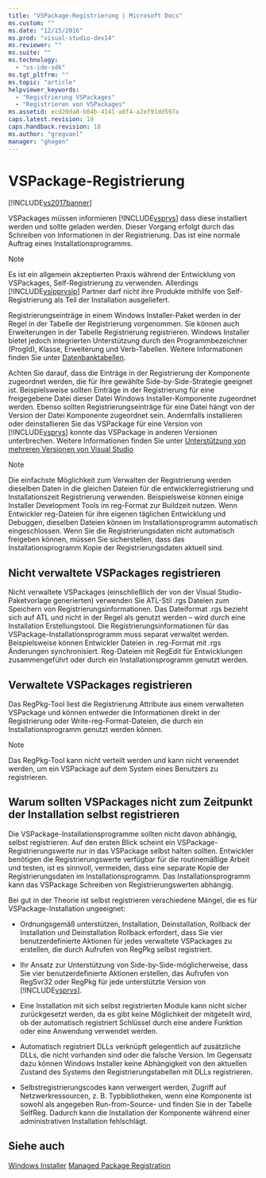 ```yaml
---
title: "VSPackage-Registrierung | Microsoft Docs"
ms.custom: ""
ms.date: "12/15/2016"
ms.prod: "visual-studio-dev14"
ms.reviewer: ""
ms.suite: ""
ms.technology: 
  - "vs-ide-sdk"
ms.tgt_pltfrm: ""
ms.topic: "article"
helpviewer_keywords: 
  - "Registrierung VSPackages"
  - "Registrieren von VSPackages"
ms.assetid: ecd20da8-b04b-4141-a8f4-a2ef91dd597a
caps.latest.revision: 18
caps.handback.revision: 18
ms.author: "gregvanl"
manager: "ghogen"
---
```

# VSPackage-Registrierung
[!INCLUDE[vs2017banner](../../code-quality/includes/vs2017banner.md)]

VSPackages müssen informieren [!INCLUDE[vsprvs](../../code-quality/includes/vsprvs_md.md)] dass diese installiert werden und sollte geladen werden. Dieser Vorgang erfolgt durch das Schreiben von Informationen in der Registrierung. Das ist eine normale Auftrag eines Installationsprogramms.  
  
> [!NOTE]
>  Es ist ein allgemein akzeptierten Praxis während der Entwicklung von VSPackages, Self\-Registrierung zu verwenden. Allerdings [!INCLUDE[vsipprvsip](../../extensibility/includes/vsipprvsip_md.md)] Partner darf nicht ihre Produkte mithilfe von Self\-Registrierung als Teil der Installation ausgeliefert.  
  
 Registrierungseinträge in einem Windows Installer\-Paket werden in der Regel in der Tabelle der Registrierung vorgenommen. Sie können auch Erweiterungen in der Tabelle Registrierung registrieren. Windows Installer bietet jedoch integrierten Unterstützung durch den Programmbezeichner \(ProgId\), Klasse, Erweiterung und Verb\-Tabellen. Weitere Informationen finden Sie unter [Datenbanktabellen](http://msdn.microsoft.com/library/aa368259\(VS.85\).aspx).  
  
 Achten Sie darauf, dass die Einträge in der Registrierung der Komponente zugeordnet werden, die für Ihre gewählte Side\-by\-Side\-Strategie geeignet ist. Beispielsweise sollten Einträge in der Registrierung für eine freigegebene Datei dieser Datei Windows Installer\-Komponente zugeordnet werden. Ebenso sollten Registrierungseinträge für eine Datei hängt von der Version der Datei Komponente zugeordnet sein. Andernfalls installieren oder deinstallieren Sie das VSPackage für eine Version von [!INCLUDE[vsprvs](../../code-quality/includes/vsprvs_md.md)] konnte das VSPackage in anderen Versionen unterbrechen. Weitere Informationen finden Sie unter [Unterstützung von mehreren Versionen von Visual Studio](../../extensibility/supporting-multiple-versions-of-visual-studio.md)  
  
> [!NOTE]
>  Die einfachste Möglichkeit zum Verwalten der Registrierung werden dieselben Daten in die gleichen Dateien für die entwicklerregistrierung und Installationszeit Registrierung verwenden. Beispielsweise können einige Installer Development Tools im reg\-Format zur Buildzeit nutzen. Wenn Entwickler reg\-Dateien für ihre eigenen täglichen Entwicklung und Debuggen, dieselben Dateien können im Installationsprogramm automatisch eingeschlossen. Wenn Sie die Registrierungsdaten nicht automatisch freigeben können, müssen Sie sicherstellen, dass das Installationsprogramm Kopie der Registrierungsdaten aktuell sind.  
  
## Nicht verwaltete VSPackages registrieren  
 Nicht verwaltete VSPackages \(einschließlich der von der Visual Studio\-Paketvorlage generierten\) verwenden Sie ATL\-Stil .rgs Dateien zum Speichern von Registrierungsinformationen. Das Dateiformat .rgs bezieht sich auf ATL und nicht in der Regel als genutzt werden – wird durch eine Installation Erstellungstool. Die Registrierungsinformationen für das VSPackage\-Installationsprogramm muss separat verwaltet werden. Beispielsweise können Entwickler Dateien in .reg\-Format mit .rgs Änderungen synchronisiert. Reg\-Dateien mit RegEdit für Entwicklungen zusammengeführt oder durch ein Installationsprogramm genutzt werden.  
  
## Verwaltete VSPackages registrieren  
 Das RegPkg\-Tool liest die Registrierung Attribute aus einem verwalteten VSPackage und können entweder die Informationen direkt in der Registrierung oder Write\-reg\-Format\-Dateien, die durch ein Installationsprogramm genutzt werden können.  
  
> [!NOTE]
>  Das RegPkg\-Tool kann nicht verteilt werden und kann nicht verwendet werden, um ein VSPackage auf dem System eines Benutzers zu registrieren.  
  
## Warum sollten VSPackages nicht zum Zeitpunkt der Installation selbst registrieren  
 Die VSPackage\-Installationsprogramme sollten nicht davon abhängig, selbst registrieren. Auf den ersten Blick scheint ein VSPackage\-Registrierungswerte nur in das VSPackage selbst halten sollten. Entwickler benötigen die Registrierungswerte verfügbar für die routinemäßige Arbeit und testen, ist es sinnvoll, vermeiden, dass eine separate Kopie der Registrierungsdaten im Installationsprogramm. Das Installationsprogramm kann das VSPackage Schreiben von Registrierungswerten abhängig.  
  
 Bei gut in der Theorie ist selbst registrieren verschiedene Mängel, die es für VSPackage\-Installation ungeeignet:  
  
-   Ordnungsgemäß unterstützen, Installation, Deinstallation, Rollback der Installation und Deinstallation Rollback erfordert, dass Sie vier benutzerdefinierte Aktionen für jedes verwaltete VSPackages zu erstellen, die durch Aufrufen von RegPkg selbst registriert.  
  
-   Ihr Ansatz zur Unterstützung von Side\-by\-Side\-möglicherweise, dass Sie vier benutzerdefinierte Aktionen erstellen, das Aufrufen von RegSvr32 oder RegPkg für jede unterstützte Version von [!INCLUDE[vsprvs](../../code-quality/includes/vsprvs_md.md)].  
  
-   Eine Installation mit sich selbst registrierten Module kann nicht sicher zurückgesetzt werden, da es gibt keine Möglichkeit der mitgeteilt wird, ob der automatisch registriert Schlüssel durch eine andere Funktion oder eine Anwendung verwendet werden.  
  
-   Automatisch registriert DLLs verknüpft gelegentlich auf zusätzliche DLLs, die nicht vorhanden sind oder die falsche Version. Im Gegensatz dazu können Windows Installer keine Abhängigkeit von den aktuellen Zustand des Systems den Registrierungstabellen mit DLLs registrieren.  
  
-   Selbstregistrierungscodes kann verweigert werden, Zugriff auf Netzwerkressourcen, z. B. Typbibliotheken, wenn eine Komponente ist sowohl als angegeben Run\-from\-Source\- und finden Sie in der Tabelle SelfReg. Dadurch kann die Installation der Komponente während einer administrativen Installation fehlschlägt.  
  
## Siehe auch  
 [Windows Installer](http://msdn.microsoft.com/library/cc185688\(VS.85\).aspx)   
 [Managed Package Registration](http://msdn.microsoft.com/de-de/f69e0ea3-6a92-4639-8ca9-4c9c210e58a1)